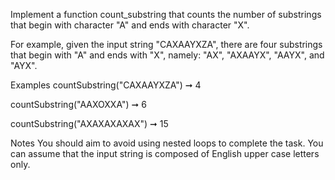 Implement a function count_substring that counts the number of substrings that begin with character "A" and ends with character "X".

For example, given the input string "CAXAAYXZA", there are four substrings that begin with "A" and ends with "X", namely: "AX", "AXAAYX", "AAYX", and "AYX".

Examples
countSubstring("CAXAAYXZA") ➞  4

countSubstring("AAXOXXA") ➞ 6

countSubstring("AXAXAXAXAX") ➞ 15

Notes
You should aim to avoid using nested loops to complete the task.
You can assume that the input string is composed of English upper case letters only.